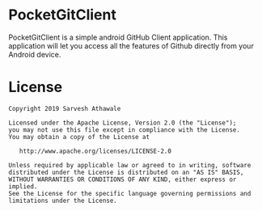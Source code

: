 # PocketGitClient
PocketGitClient is a simple android GitHub Client application.
This application will let you access all the features of Github directly from your Android device.

License
=======

    Copyright 2019 Sarvesh Athawale

    Licensed under the Apache License, Version 2.0 (the "License");
    you may not use this file except in compliance with the License.
    You may obtain a copy of the License at

       http://www.apache.org/licenses/LICENSE-2.0

    Unless required by applicable law or agreed to in writing, software
    distributed under the License is distributed on an "AS IS" BASIS,
    WITHOUT WARRANTIES OR CONDITIONS OF ANY KIND, either express or implied.
    See the License for the specific language governing permissions and
    limitations under the License.